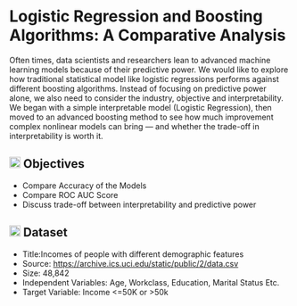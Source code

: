 # Logistic Regression and Boosting Algorithms: A Comparative Analysis
Often times, data scientists and researchers lean to advanced machine learning models because of their predictive power. We would like to explore how traditional statistical model like logistic regressions performs against different boosting algorithms. Instead of focusing on predictive power alone, we also need to consider the industry, objective and interpretability. We began with a simple interpretable model (Logistic Regression), then moved to an advanced boosting method to see how much improvement complex nonlinear models can bring — and whether the trade-off in interpretability is worth it. 

## <img src="https://cdn-icons-png.flaticon.com/128/3176/3176324.png" width="20" /> Objectives
-  Compare Accuracy of the Models
-  Compare ROC AUC Score
-  Discuss trade-off between interpretability and predictive power

## <img src="https://cdn-icons-png.flaticon.com/128/18289/18289400.png" width=20 /> Dataset
-  Title:Incomes of people with different demographic features
-  Source: https://archive.ics.uci.edu/static/public/2/data.csv
-  Size: 48,842
-  Independent Variables: Age, Workclass, Education, Marital Status Etc. 
-  Target Variable: Income <=50K or >50k




